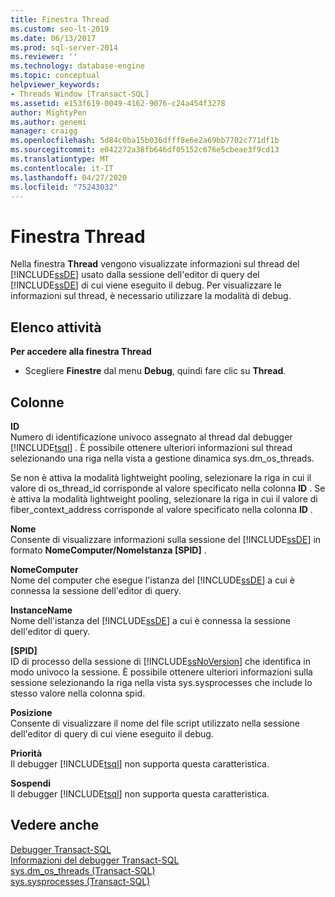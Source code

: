 ```yaml
---
title: Finestra Thread
ms.custom: seo-lt-2019
ms.date: 06/13/2017
ms.prod: sql-server-2014
ms.reviewer: ''
ms.technology: database-engine
ms.topic: conceptual
helpviewer_keywords:
- Threads Window [Transact-SQL]
ms.assetid: e153f619-0049-4162-9076-c24a454f3278
author: MightyPen
ms.author: genemi
manager: craigg
ms.openlocfilehash: 5d84c0ba15b036dfff8e6e2a69bb7702c771df1b
ms.sourcegitcommit: e042272a38fb646df05152c676e5cbeae3f9cd13
ms.translationtype: MT
ms.contentlocale: it-IT
ms.lasthandoff: 04/27/2020
ms.locfileid: "75243032"
---
```

# <a name="threads-window"></a>Finestra Thread
  Nella finestra **Thread** vengono visualizzate informazioni sul thread del [!INCLUDE[ssDE](../../includes/ssde-md.md)] usato dalla sessione dell'editor di query del [!INCLUDE[ssDE](../../includes/ssde-md.md)] di cui viene eseguito il debug. Per visualizzare le informazioni sul thread, è necessario utilizzare la modalità di debug.  
  
## <a name="task-list"></a>Elenco attività  
 **Per accedere alla finestra Thread**  
  
-   Scegliere **Finestre** dal menu **Debug**, quindi fare clic su **Thread**.  
  
## <a name="columns"></a>Colonne  
 **ID**  
 Numero di identificazione univoco assegnato al thread dal debugger [!INCLUDE[tsql](../../includes/tsql-md.md)] . È possibile ottenere ulteriori informazioni sul thread selezionando una riga nella vista a gestione dinamica sys.dm_os_threads.  
  
 Se non è attiva la modalità lightweight pooling, selezionare la riga in cui il valore di os_thread_id corrisponde al valore specificato nella colonna **ID** . Se è attiva la modalità lightweight pooling, selezionare la riga in cui il valore di fiber_context_address corrisponde al valore specificato nella colonna **ID** .  
  
 **Nome**  
 Consente di visualizzare informazioni sulla sessione del [!INCLUDE[ssDE](../../includes/ssde-md.md)] in formato **NomeComputer/NomeIstanza [SPID]** .  
  
 **NomeComputer**  
 Nome del computer che esegue l'istanza del [!INCLUDE[ssDE](../../includes/ssde-md.md)] a cui è connessa la sessione dell'editor di query.  
  
 **InstanceName**  
 Nome dell'istanza del [!INCLUDE[ssDE](../../includes/ssde-md.md)] a cui è connessa la sessione dell'editor di query.  
  
 **[SPID]**  
 ID di processo della sessione di [!INCLUDE[ssNoVersion](../../includes/ssnoversion-md.md)] che identifica in modo univoco la sessione. È possibile ottenere ulteriori informazioni sulla sessione selezionando la riga nella vista sys.sysprocesses che include lo stesso valore nella colonna spid.  
  
 **Posizione**  
 Consente di visualizzare il nome del file script utilizzato nella sessione dell'editor di query di cui viene eseguito il debug.  
  
 **Priorità**  
 Il debugger [!INCLUDE[tsql](../../includes/tsql-md.md)] non supporta questa caratteristica.  
  
 **Sospendi**  
 Il debugger [!INCLUDE[tsql](../../includes/tsql-md.md)] non supporta questa caratteristica.  
  
## <a name="see-also"></a>Vedere anche  
 [Debugger Transact-SQL](transact-sql-debugger.md)   
 [Informazioni del debugger Transact-SQL](transact-sql-debugger-information.md)   
 [sys.dm_os_threads &#40;Transact-SQL&#41;](/sql/relational-databases/system-dynamic-management-views/sys-dm-os-threads-transact-sql)   
 [sys.sysprocesses &#40;Transact-SQL&#41;](/sql/relational-databases/system-compatibility-views/sys-sysprocesses-transact-sql)  

